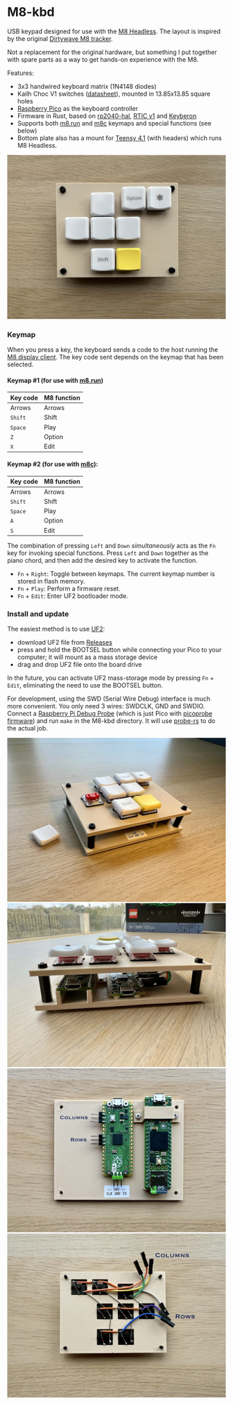 # M8-kbd

USB keypad designed for use with the [M8 Headless](https://github.com/Dirtywave/M8HeadlessFirmware). The layout is inspired by the original [Dirtywave M8 tracker](https://dirtywave.com/).

Not a replacement for the original hardware, but something I put together with spare parts as a way to get hands-on experience with the M8.

Features:

- 3x3 handwired keyboard matrix (1N4148 diodes)
- Kailh Choc V1 switches ([datasheet](https://cdn-shop.adafruit.com/product-files/5113/CHOC+keyswitch_Kailh-CPG135001D01_C400229.pdf)), mounted in 13.85x13.85 square holes
- [Raspberry Pico](https://datasheets.raspberrypi.com/pico/pico-datasheet.pdf) as the keyboard controller
- Firmware in Rust, based on [rp2040-hal](https://github.com/rp-rs/rp-hal-boards/tree/main/boards/rp-pico), [RTIC v1](https://rtic.rs/1/book/en/) and [Keyberon](https://github.com/TeXitoi/keyberon)
- Supports both [m8.run](https://m8.run) and [m8c](https://github.com/laamaa/m8c) keymaps and special functions (see below)
- Bottom plate also has a mount for [Teensy 4.1](https://www.pjrc.com/store/teensy41.html) (with headers) which runs M8 Headless.
 
![top plate](img/top-plate.jpeg)

### Keymap

When you press a key, the keyboard sends a code to the host running the [M8 display client](https://github.com/DirtyWave/M8Docs/blob/main/docs/M8HeadlessSetup.md#software). The key code sent depends on the keymap that has been selected.

#### Keymap #1 (for use with [m8.run](https://m8.run))

| Key code | M8 function |
|----------|-------------|
| Arrows   | Arrows      |
| `Shift`  | Shift       |
| `Space`  | Play        |
| `Z`      | Option      |
| `X`      | Edit        |

#### Keymap #2 (for use with [m8c](https://github.com/laamaa/m8c)):

| Key code | M8 function |
|----------|-------------|
| Arrows   | Arrows      |
| `Shift`  | Shift       |
| `Space`  | Play        |
| `A`      | Option      |
| `S`      | Edit        |

The combination of pressing `Left` and `Down` *simultaneously* acts as the `Fn` key for invoking special functions. Press `Left` and `Down` together as the piano chord, and then add the desired key to activate the function.

- `Fn` + `Right`: Toggle between keymaps. The current keymap number is stored in flash memory.
- `Fn` + `Play`: Perform a firmware reset.
- `Fn` + `Edit`: Enter UF2 bootloader mode.

### Install and update

The easiest method is to use [UF2](https://github.com/microsoft/uf2):

- download UF2 file from [Releases](https://github.com/kolontsov/m8-kbd/releases)
- press and hold the BOOTSEL button while connecting your Pico to your computer; it will mount as a mass storage device
- drag and drop UF2 file onto the board drive

In the future, you can activate UF2 mass-storage mode by pressing `Fn` + `Edit`, eliminating the need to use the BOOTSEL button.

For development, using the SWD (Serial Wire Debug) interface is much more convenient. You only need 3 wires: SWDCLK, GND and SWDIO. Connect a [Raspberry Pi Debug Probe](https://www.raspberrypi.com/documentation/microcontrollers/debug-probe.html) (which is just Pico with [picoprobe firmware](https://github.com/raspberrypi/picoprobe)) and run `make` in the M8-kbd directory. It will use [probe-rs](https://probe.rs/) to do the actual job.

![perspective view](img/perspective.jpeg)
![side view](img/side.jpeg)
![bottom plate](img/bottom-plate.jpeg)
![matrix](img/wiring.jpeg)
